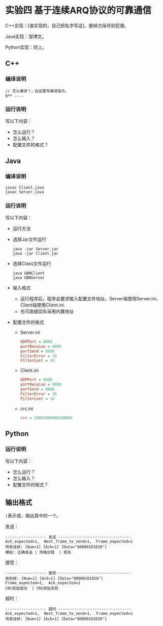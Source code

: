 # 实验四 基于连续ARQ协议的可靠通信

C++实现：[谁实现的，自己把名字写这]，删掉方括号别犯傻。

Java实现：邹博文。

Python实现：同上。

## C++

### 编译说明

```shell
// 怎么编译？，在这里写编译指令。
g++ ....
```

### 运行说明

写以下内容：

- 怎么运行？
- 怎么输入？
- 配置文件的格式？

## Java

### 编译说明

```shell
javac Client.java
javac Server.java
```

### 运行说明

写以下内容：

-  运行方法

  - 选择Jar文件运行

    ```
    java -jar Server.jar
    java -jar Client.jar
    ```

  - 选择Class文件运行

    ```
    java GBNClient
    java GBNServer
    ```

    

- 输入格式

  - 运行程序后，程序会要求输入配置文件地址，Server端使用Server.ini，Client端使用Client.ini.
  - 也可直接回车采用内置地址

- 配置文件的格式

  - Server.ini

    ```ini
    UDPPort = 8888
    portReceive = 8888
    portSend = 8800
    FilterError = 10
    FilterLost = 10
    ```

    

  - Client.ini

    ```ini
    UDPPort = 8888
    portReceive = 8800
    portSend = 8888
    FilterError = 10
    FilterLost = 10
    ```

    

  - crc.ini

    ```ini
    crc = 10001000000100001
    ```

    



## Python

### 运行说明

写以下内容：

- 怎么运行？
- 怎么输入？
- 配置文件的格式？

## 输出格式

`|`表示或，输出其中的一个。

发送：

```
------------------ 发送 --------------------------------
Ack_expected=1,  Next_frame_to_send=1,  Frame_expected=1
待发送帧: [Num=1] [Ack=1] [Data="00000101010"]
模拟: 正确发送 | 传输出错  | 丢失
```

接受：

```
------------------ 接受 --------------------------------
收到帧: [Num=1] [Ack=1] [Data="00000101010"]
Frame_expected=1,  Ack_expected=1
CRC校验成功  | CRC校验失败
```

超时：

```
------------------ 超时 --------------------------------
Ack_expected=1,  Next_frame_to_send=1,  Frame_expected=1
待发送帧: [Num=1] [Ack=1] [Data="00000101010"]
```

